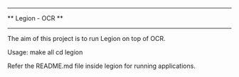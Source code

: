 ****************************
**      Legion - OCR      **
****************************

The aim of this project is to run Legion on top of OCR.

Usage:
make all
cd legion

Refer the README.md file inside legion for running applications.
